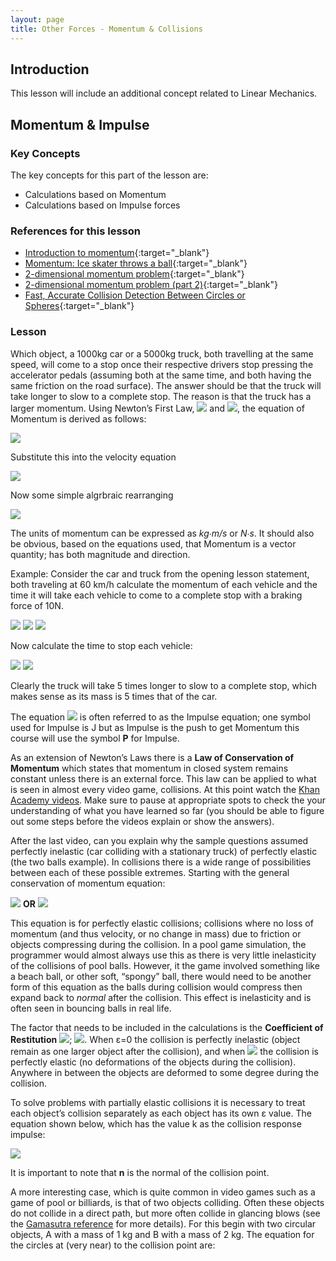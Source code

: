 ```yaml
---
layout: page
title: Other Forces - Momentum & Collisions
---
```

## Introduction
This lesson will include an additional concept related to Linear Mechanics.

## Momentum & Impulse
### Key Concepts
The key concepts for this part of the lesson are:
* Calculations based on Momentum
* Calculations based on Impulse forces

### <a ID="references">References for this lesson</a>
* [Introduction to momentum](https://www.khanacademy.org/science/physics/linear-momentum/momentum-tutorial/v/introduction-to-momentum){:target="_blank"}
* [Momentum: Ice skater throws a ball](https://www.khanacademy.org/science/physics/linear-momentum/momentum-tutorial/v/momentum-ice-skater-throws-a-ball){:target="_blank"}
* [2-dimensional momentum problem](https://www.khanacademy.org/science/physics/linear-momentum/momentum-tutorial/v/2-dimensional-momentum-problem){:target="_blank"}
* [2-dimensional momentum problem (part 2)](https://www.khanacademy.org/science/physics/linear-momentum/momentum-tutorial/v/2-dimensional-momentum-problem-part-2){:target="_blank"}
* [Fast, Accurate Collision Detection Between Circles or Spheres](https://www.gamasutra.com/view/feature/131424/pool_hall_lessons_fast_accurate_.php?page=3){:target="_blank"}

### Lesson
Which object, a 1000kg car or a 5000kg truck, both travelling at the same speed, will come to a stop once their respective drivers stop pressing the accelerator pedals (assuming both at the same time, and both having the same friction on the road surface). The answer should be that the truck will take longer to slow to a complete stop. The reason is that the truck has a larger momentum. Using Newton’s First Law, <img src="https://latex.codecogs.com/svg.latex?\large&space;F=mA"/> and <img src="https://latex.codecogs.com/svg.latex?\large&space;V=A\Delta{t}"/>, the equation of Momentum is derived as follows:

<img src="https://latex.codecogs.com/svg.latex?\large&space;A=\frac{F}{m}"/>

Substitute this into the velocity equation

<img src="https://latex.codecogs.com/svg.latex?\large&space;V=\frac{F}{m}\Delta{t}"/>

Now some simple algrbraic rearranging

<img src="https://latex.codecogs.com/svg.latex?\large&space;mV=F\Delta{t}=P"/>

The units of momentum can be expressed as _kg∙m/s_ or _N∙s_. It should also be obvious, based on the equations used, that Momentum is a vector quantity; has both magnitude and direction.

Example: Consider the car and truck from the opening lesson statement, both traveling at 60 km/h calculate the momentum of each vehicle and the time it will take each vehicle to come to a complete stop with a braking force of 10N.

<img src="https://latex.codecogs.com/svg.latex?\large&space;\frac{60km}{hr}=\frac{60\times{1000}}{1}\times{\frac{1}{60\times{60}}}=\frac{50}{3}m/s"/>

<img src="https://latex.codecogs.com/svg.latex?\large&space;P_{car}=1000\times{\frac{50}{3}}\approx{16666.6667Ns}"/>

<img src="https://latex.codecogs.com/svg.latex?\large&space;P_{truck}=5000\times{\frac{50}{3}}\approx{83333.333Ns}"/>

Now calculate the time to stop each vehicle:

<img src="https://latex.codecogs.com/svg.latex?\large&space;\Delta{t_{car}}=\frac{P_{car}}{F_{brake}}=\frac{\frac{50000}{3}}{10}\approx{1666.6667s}"/>

<img src="https://latex.codecogs.com/svg.latex?\large&space;\Delta{t_{truck}}=\frac{P_{truck}}{F_{brake}}=\frac{\frac{250000}{3}}{10}\approx{8333.3333s}"/>

Clearly the truck will take 5 times longer to slow to a complete stop, which makes sense as its mass is 5 times that of the car.

The equation <img src="https://latex.codecogs.com/svg.latex?\large&space;F\Delta{t}=P"/> is often referred to as the Impulse equation; one symbol used for Impulse is J but as Impulse is the push to get Momentum this course will use the symbol **P** for Impulse.

As an extension of Newton’s Laws there is a **Law of Conservation of Momentum** which states that momentum in closed system remains constant unless there is an external force. This law can be applied to what is seen in almost every video game, collisions. At this point watch the [Khan Academy videos](#references). Make sure to pause at appropriate spots to check the your understanding of what you have learned so far (you should be able to figure out some steps before the videos explain or show the answers).

After the last video, can you explain why the sample questions assumed perfectly inelastic (car colliding with a stationary truck) of perfectly elastic (the two balls example). In collisions there is a wide range of possibilities between each of these possible extremes. Starting with the general conservation of momentum equation:

<img src="https://latex.codecogs.com/svg.latex?\large&space;P_i=P_f"/> **OR** <img src="https://latex.codecogs.com/svg.latex?\large&space;m_1V_{1i}+m_2V_{2i}=m_1V_{1f}+m_2V_{2f}"/>

This equation is for perfectly elastic collisions; collisions where no loss of momentum (and thus velocity, or no change in mass) due to friction or objects compressing during the collision. In a pool game simulation, the programmer would almost always use this as there is very little inelasticity of the collisions of pool balls. However, it the game involved something like a beach ball, or other soft, “spongy” ball, there would need to be another form of this equation as the balls during collision would compress then expand back to _normal_ after the collision. This effect is inelasticity and is often seen in bouncing balls in real life.

The factor that needs to be included in the calculations is the **Coefficient of Restitution** <img src="https://latex.codecogs.com/svg.latex?\large&space;\varepsilon"/>; <img src="https://latex.codecogs.com/svg.latex?\large&space;0\leq{\varepsilon}\leq{1}"/>. When ε=0 the collision is perfectly inelastic (object remain as one larger object after the collision), and when <img src="https://latex.codecogs.com/svg.latex?\large&space;\varepsilon=0"/> the collision is perfectly elastic (no deformations of the objects during the collision). Anywhere in between the objects are deformed to some degree during the collision.

To solve problems with partially elastic collisions it is necessary to treat each object’s collision separately as each object has its own ε value. The equation shown below, which has the value k as the collision response impulse:

<img src="https://latex.codecogs.com/svg.latex?\large&space;k=\frac{(\varepsilon+1)(V_1-V_2)}{\left(\frac{1}{m_1}+\frac{1}{m_2}\right)(n\cdot{n})}"/>

It is important to note that **n** is the normal of the collision point.

A more interesting case, which is quite common in video games such as a game of pool or billiards, is that of two objects colliding. Often these objects do not collide in a direct path, but more often collide in glancing blows (see the [Gamasutra reference](#references) for more details). For this begin with two circular objects, A with a mass of 1 kg and B with a mass of 2 kg. The equation for the circles at (very near) to the collision point are:
